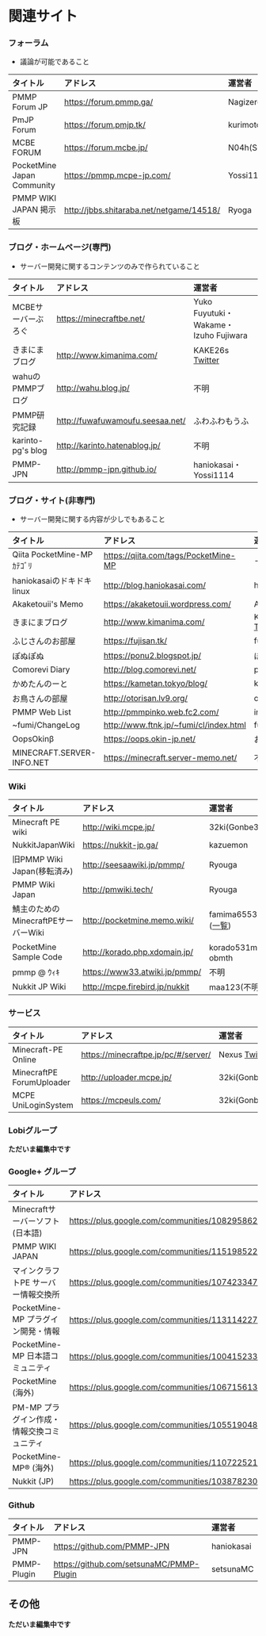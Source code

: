 # 関連サイト

### フォーラム

- 議論が可能であること

| タイトル | アドレス | 運営者 |
| :-- | :-- | :-- |
| PMMP Forum JP | https://forum.pmmp.ga/ | Nagizero0 |
| PmJP Forum | https://forum.pmjp.tk/ | kurimoto |
| MCBE FORUM | https://forum.mcbe.jp/ | N04h(SetsunaMC) |
| PocketMine Japan Community | https://pmmp.mcpe-jp.com/ | Yossi1114 |
| PMMP WIKI JAPAN 掲示板 | http://jbbs.shitaraba.net/netgame/14518/ | Ryoga |

### ブログ・ホームページ(専門)

- サーバー開発に関するコンテンツのみで作られていること

| タイトル | アドレス | 運営者 |
| :-- | :-- | :-- |
| MCBEサーバーぶろぐ | https://minecraftbe.net/ | Yuko Fuyutuki・Wakame・Izuho Fujiwara |
| きまにまブログ | http://www.kimanima.com/ | KAKE26s [Twitter](https://twitter.com/kake26s) |
| wahuのPMMPブログ | http://wahu.blog.jp/ | 不明 |
| PMMP研究記録 | http://fuwafuwamoufu.seesaa.net/ | ふわふわもうふ |
| karinto-pg's blog | http://karinto.hatenablog.jp/ | 不明 |
| PMMP-JPN | http://pmmp-jpn.github.io/ | haniokasai・Yossi1114 |

### ブログ・サイト(非専門)

- サーバー開発に関する内容が少しでもあること

| タイトル | アドレス | 運営者 |
| :-- | :-- | :-- |
| Qiita PocketMine-MPｶﾃｺﾞﾘ | https://qiita.com/tags/PocketMine-MP | - |
| haniokasaiのドキドキlinux | http://blog.haniokasai.com/ | haniokasai |
| Akaketouii's Memo | https://akaketouii.wordpress.com/ | Akaketouii |
| きまにまブログ | http://www.kimanima.com/ | KAKE26s [Twitter](https://twitter.com/kake26s) |
| ふじさんのお部屋 | https://fujisan.tk/ | fujiwaraizuho |
| ぽぬぽぬ | https://ponu2.blogspot.jp/ | ぽに(?) |
| Comorevi Diary | http://blog.comorevi.net/ | popkechupki |
| かめたんのーと | https://kametan.tokyo/blog/ | kametan0730 |
| お鳥さんの部屋 | http://otorisan.lv9.org/ | otorisan |
| PMMP Web List | http://pmmpinko.web.fc2.com/ | inkoHK |
| ~fumi/ChangeLog | http://www.ftnk.jp/~fumi/cl/index.html | fumi(?) |
| OopsOkinβ | https://oops.okin-jp.net/ | おきん |
| MINECRAFT.SERVER-INFO.NET | https://minecraft.server-memo.net/ | 不明 |

### Wiki

| タイトル | アドレス | 運営者 |
| :-- | :-- | :-- |
| Minecraft PE wiki | http://wiki.mcpe.jp/ | 32ki(Gonbe34) |
| NukkitJapanWiki | https://nukkit-jp.ga/ | kazuemon |
| 旧PMMP Wiki Japan(移転済み) | http://seesaawiki.jp/pmmp/ | Ryouga |
| PMMP Wiki Japan | http://pmwiki.tech/ | Ryouga |
| 鯖主のためのMinecraftPEサーバーWiki | http://pocketmine.memo.wiki/ | famima65536 ([一覧](http://pocketmine.memo.wiki/members/)) |
| PocketMine Sample Code | http://korado.php.xdomain.jp/ | korado531m7・obmth |
| pmmp @ ｳｨｷ | https://www33.atwiki.jp/pmmp/ | 不明 |
| Nukkit JP Wiki | http://mcpe.firebird.jp/nukkit | maa123(不明) |

### サービス

| タイトル | アドレス | 運営者 |
| :-- | :-- | :-- |
| Minecraft-PE Online | https://minecraftpe.jp/pc/#/server/ | Nexus [Twitter](https://twitter.com/nexusmine) |
| MinecraftPE ForumUploader | http://uploader.mcpe.jp/ | 32ki(Gonbe34) |
| MCPE UniLoginSystem | https://mcpeuls.com/ | 32ki(Gonbe34) |

### Lobiグループ

__ただいま編集中です__

### Google+ グループ

| タイトル | アドレス | 運営者 |
| :-- | :-- | :-- |
| Minecraftサーバーソフト(日本語) | https://plus.google.com/communities/108295862755085960302 | Rintan Broadleaf |
| PMMP WIKI JAPAN | https://plus.google.com/communities/115198522099955985167 | Ryouga |
| マインクラフトPE サーバー情報交換所 | https://plus.google.com/communities/107423347227741863002 | 不明 |
| PocketMine-MP プラグイン開発・情報 | https://plus.google.com/communities/113114227095658540768 | ショウ村 |
| PocketMine-MP 日本語コミュニティ | https://plus.google.com/communities/100415233543727555506 | あゆっち(?) |
| PocketMine (海外) | https://plus.google.com/communities/106715613772884793633 | zEndo(?) |
| PM-MP プラグイン作成・情報交換コミュニティ | https://plus.google.com/communities/105519048850724675257 | めしだ |
| PocketMine-MP® (海外) | https://plus.google.com/communities/110722521495065317218 | 不明 |
| Nukkit (JP) | https://plus.google.com/communities/103878230227205978622 | maa123 |

### Github

| タイトル | アドレス | 運営者 |
| :-- | :-- | :-- |
| PMMP-JPN | https://github.com/PMMP-JPN | haniokasai |
| PMMP-Plugin | https://github.com/setsunaMC/PMMP-Plugin | setsunaMC |


## その他

__ただいま編集中です__
